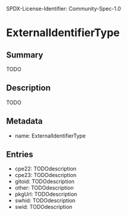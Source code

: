 SPDX-License-Identifier: Community-Spec-1.0

# ExternalIdentifierType

## Summary

TODO

## Description

TODO

## Metadata

- name: ExternalIdentifierType

## Entries

- cpe22: TODOdescription
- cpe23: TODOdescription
- gitoid: TODOdescription
- other: TODOdescription
- pkgUrl: TODOdescription
- swhid: TODOdescription
- swid: TODOdescription

